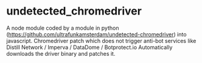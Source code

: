# undetected_chromedriver
A node module coded by a module in python (https://github.com/ultrafunkamsterdam/undetected-chromedriver) into javascript. Chromedriver patch which does not trigger anti-bot services like Distill Network / Imperva / DataDome / Botprotect.io Automatically downloads the driver binary and patches it.
